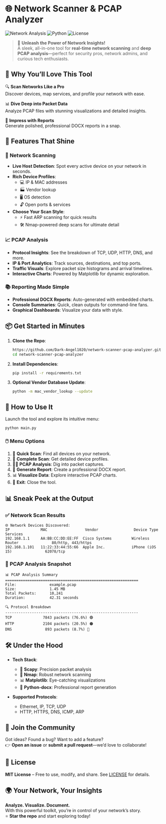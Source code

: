 # 🌐 **Network Scanner & PCAP Analyzer**

![Network Analysis](https://img.shields.io/badge/Network-Analysis-blue?style=for-the-badge) ![Python](https://img.shields.io/badge/Python-3.8%2B-green?style=for-the-badge) ![License](https://img.shields.io/badge/License-MIT-orange?style=for-the-badge)

> 🚀 **Unleash the Power of Network Insights!**  
> A sleek, all-in-one tool for **real-time network scanning** and **deep PCAP analysis**—perfect for security pros, network admins, and curious tech enthusiasts.

## 🎉 **Why You’ll Love This Tool**

🔍 **Scan Networks Like a Pro**  
Discover devices, map services, and profile your network with ease.  

📊 **Dive Deep into Packet Data**  
Analyze PCAP files with stunning visualizations and detailed insights.  

📝 **Impress with Reports**  
Generate polished, professional DOCX reports in a snap.  

## 🌟 **Features That Shine**

### 🔎 **Network Scanning**
- **Live Host Detection**: Spot every active device on your network in seconds.  
- **Rich Device Profiles**:  
  - 💻 IP & MAC addresses  
  - 🏭 Vendor lookup  
  - 🖥️ OS detection  
  - 🔓 Open ports & services  
- **Choose Your Scan Style**:  
  - ⚡ Fast ARP scanning for quick results  
  - 🛠️ Nmap-powered deep scans for ultimate detail  

### 📈 **PCAP Analysis**
- **Protocol Insights**: See the breakdown of TCP, UDP, HTTP, DNS, and more.  
- **IP & Port Analytics**: Track sources, destinations, and top ports.  
- **Traffic Visuals**: Explore packet size histograms and arrival timelines.  
- **Interactive Charts**: Powered by Matplotlib for dynamic exploration.  

### 📚 **Reporting Made Simple**
- **Professional DOCX Reports**: Auto-generated with embedded charts.  
- **Console Summaries**: Quick, clean outputs for command-line fans.  
- **Graphical Dashboards**: Visualize your data with style.  

## 📦 **Get Started in Minutes**

1. **Clone the Repo**:
   ```bash
   https://github.com/Dark-Angel1020/network-scanner-pcap-analyzer.git
   cd network-scanner-pcap-analyzer
   ```

2. **Install Dependencies**:
   ```bash
   pip install -r requirements.txt
   ```

3. **Optional Vendor Database Update**:
   ```bash
   python -m mac_vendor_lookup --update
   ```

## 🚀 **How to Use It**

Launch the tool and explore its intuitive menu:

```bash
python main.py
```

### 🖱️ **Menu Options**
1. 🔎 **Quick Scan**: Find all devices on your network.  
2. 🧠 **Complete Scan**: Get detailed device profiles.  
3. 🕵️‍♂️ **PCAP Analysis**: Dig into packet captures.  
4. 📝 **Generate Report**: Create a professional DOCX report.  
5. 📊 **Visualize Data**: Explore interactive PCAP charts.  
6. 🚪 **Exit**: Close the tool.  

## 📊 **Sneak Peek at the Output**

### ✅ **Network Scan Results**
```
🌐 Network Devices Discovered:
IP              MAC                 Vendor                Device Type                   Services
192.168.1.1     AA:BB:CC:DD:EE:FF  Cisco Systems         Wireless Router               80/http, 443/https
192.168.1.101   11:22:33:44:55:66  Apple Inc.            iPhone (iOS 15)               62078/tcp
```

### 🧪 **PCAP Analysis Snapshot**
```
📊 PCAP Analysis Summary
============================================================
File:               example.pcap
Size:               1.45 MB
Total Packets:      10,241
Duration:           42.31 seconds

🔍 Protocol Breakdown
------------------------------------------------------------
TCP              7843 packets (76.6%) 🟢
HTTP             2104 packets (20.5%) 🟠
DNS               893 packets (8.7%) 🔵
```

## 🛠️ **Under the Hood**

- **Tech Stack**:  
  - 🐍 **Scapy**: Precision packet analysis  
  - 🔎 **Nmap**: Robust network scanning  
  - 📊 **Matplotlib**: Eye-catching visualizations  
  - 📄 **Python-docx**: Professional report generation  

- **Supported Protocols**:  
  - Ethernet, IP, TCP, UDP  
  - HTTP, HTTPS, DNS, ICMP, ARP  

## 🤝 **Join the Community**

Got ideas? Found a bug? Want to add a feature?  
👉 **Open an issue** or **submit a pull request**—we’d love to collaborate!  

## 📜 **License**

**MIT License** – Free to use, modify, and share. See [LICENSE](LICENSE) for details.

## 🌍 **Your Network, Your Insights**

**Analyze. Visualize. Document.**  
With this powerful toolkit, you’re in control of your network’s story.  
⭐ **Star the repo** and start exploring today!
